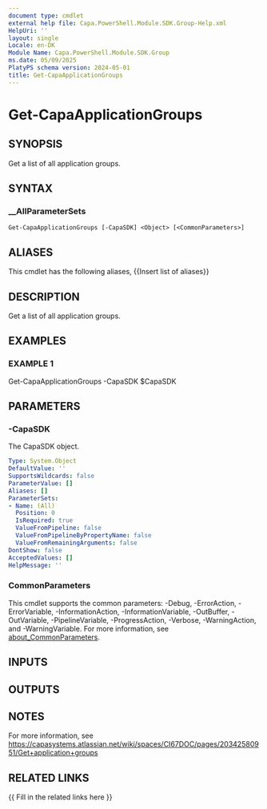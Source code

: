 ```yaml
---
document type: cmdlet
external help file: Capa.PowerShell.Module.SDK.Group-Help.xml
HelpUri: ''
layout: single
Locale: en-DK
Module Name: Capa.PowerShell.Module.SDK.Group
ms.date: 05/09/2025
PlatyPS schema version: 2024-05-01
title: Get-CapaApplicationGroups
---
```


# Get-CapaApplicationGroups

## SYNOPSIS

Get a list of all application groups.

## SYNTAX

### __AllParameterSets

```
Get-CapaApplicationGroups [-CapaSDK] <Object> [<CommonParameters>]
```

## ALIASES

This cmdlet has the following aliases,
  {{Insert list of aliases}}

## DESCRIPTION

Get a list of all application groups.

## EXAMPLES

### EXAMPLE 1

Get-CapaApplicationGroups -CapaSDK $CapaSDK

## PARAMETERS

### -CapaSDK

The CapaSDK object.

```yaml
Type: System.Object
DefaultValue: ''
SupportsWildcards: false
ParameterValue: []
Aliases: []
ParameterSets:
- Name: (All)
  Position: 0
  IsRequired: true
  ValueFromPipeline: false
  ValueFromPipelineByPropertyName: false
  ValueFromRemainingArguments: false
DontShow: false
AcceptedValues: []
HelpMessage: ''
```

### CommonParameters

This cmdlet supports the common parameters: -Debug, -ErrorAction, -ErrorVariable,
-InformationAction, -InformationVariable, -OutBuffer, -OutVariable, -PipelineVariable,
-ProgressAction, -Verbose, -WarningAction, and -WarningVariable. For more information, see
[about_CommonParameters](https://go.microsoft.com/fwlink/?LinkID=113216).

## INPUTS

## OUTPUTS

## NOTES

For more information, see https://capasystems.atlassian.net/wiki/spaces/CI67DOC/pages/20342580951/Get+application+groups


## RELATED LINKS

{{ Fill in the related links here }}

